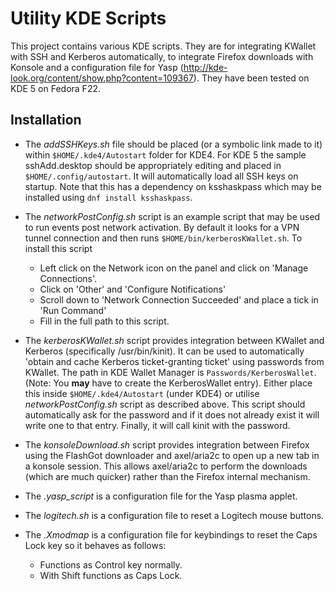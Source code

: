 Utility KDE Scripts
===================

This project contains various KDE scripts. They are for integrating KWallet with SSH and Kerberos automatically, to integrate Firefox downloads with Konsole and a configuration file for Yasp (http://kde-look.org/content/show.php?content=109367). They have been tested on KDE 5 on Fedora F22.

Installation
------------

* The _addSSHKeys.sh_ file should be placed (or a symbolic link made to it) within `$HOME/.kde4/Autostart` folder for KDE4. For KDE 5 the sample sshAdd.desktop should be appropriately editing and placed in `$HOME/.config/autostart`. It will automatically load all SSH keys on startup. Note that this has a dependency on ksshaskpass which may be installed using `dnf install ksshaskpass`.

* The _networkPostConfig.sh_ script is an example script that may be used to run events post network activation. By default it looks for a VPN tunnel connection and then runs `$HOME/bin/kerberosKWallet.sh`. To install this script
    * Left click on the Network icon on the panel and click on 'Manage Connections'.
    * Click on 'Other' and 'Configure Notifications'
    * Scroll down to 'Network Connection Succeeded' and place a tick in 'Run Command'
    * Fill in the full path to this script.

* The _kerberosKWallet.sh_ script provides integration between KWallet and Kerberos (specifically /usr/bin/kinit). It can be used to automatically 'obtain and cache Kerberos ticket-granting ticket' using passwords from KWallet. The path in KDE Wallet Manager is `Passwords/KerberosWallet`. (Note: You **may** have to create the KerberosWallet entry). Either place this inside `$HOME/.kde4/Autostart` (under KDE4) or utilise _networkPostConfig.sh_ script as described above. This script should automatically ask for the password and if it does not already exist it will write one to that entry. Finally, it will call kinit with the password.

* The _konsoleDownload.sh_ script provides integration between Firefox using the FlashGot downloader and axel/aria2c to open up a new tab in a konsole session. This allows axel/aria2c to perform the downloads (which are much quicker) rather than the Firefox internal mechanism.

* The _.yasp\_script_ is a configuration file for the Yasp plasma applet.

* The _logitech.sh_ is a configuration file to reset a Logitech mouse buttons.

* The _.Xmodmap_ is a configuration file for keybindings to reset the Caps Lock key so it behaves as follows:
    * Functions as Control key normally.
    * With Shift functions as Caps Lock.
